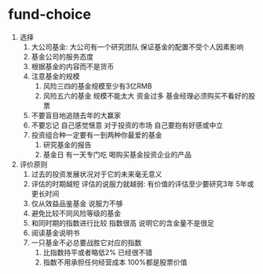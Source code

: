 # fund-choice

1. 选择
   1. 大公司基金: 大公司有一个研究团队 保证基金的配置不受个人因素影响
   2. 基金公司的服务态度
   3. 根据基金的内容而不是货币
   4. 注意基金的规模
      1. 风险三四的基金规模至少有3亿RMB
      2. 风险五六的基金 规模不能太大 资金过多 基金经理必须购买不看好的股票
   5. 不要盲目地追随去年的大赢家
   6. 不要忘记 自己感觉惬意 对于投资的市场 自己要抱有好感或中立
   7. 投资组合种一定要有一到两种你最爱的基金
      1. 研究基金的报告
      2. 基金日 有一天专门吃 喝购买基金投资企业的产品
2. 评价原则
   1. 过去的投资发展状况对于它的未来毫无意义
   2. 评估的时期越短 评估的说服力就越弱: 有价值的评估至少要研究3年 5年或更长时间
   3. 仅从效益品鉴基金 说服力不够
   4. 避免比较不同风险等级的基金
   5. 和同时期的指数进行比较 指数很高 说明它的含金量不是很足
   6. 阅读基金说明书
   7. 一只基金不必总要战胜它对应的指数
      1. 比指数持平或者略低2% 已经很不错
      2. 指数不用承担任何经营成本 100%都是股票价值
